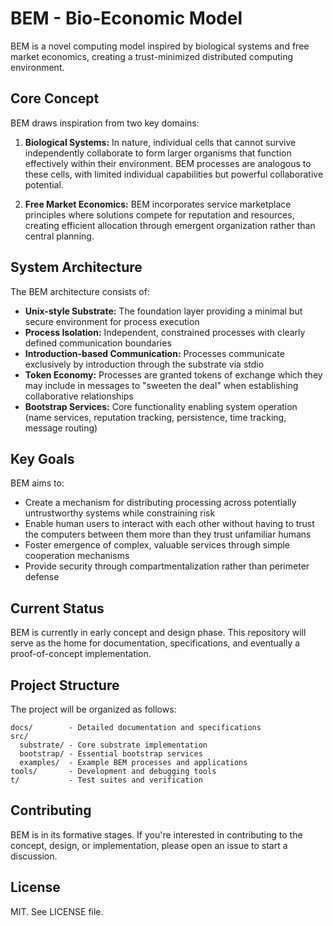 # BEM - Bio-Economic Model

BEM is a novel computing model inspired by biological systems and free market economics, creating a trust-minimized distributed computing environment.

## Core Concept

BEM draws inspiration from two key domains:

1. **Biological Systems:** In nature, individual cells that cannot survive independently collaborate to form larger organisms that function effectively within their environment. BEM processes are analogous to these cells, with limited individual capabilities but powerful collaborative potential.

2. **Free Market Economics:** BEM incorporates service marketplace principles where solutions compete for reputation and resources, creating efficient allocation through emergent organization rather than central planning.

## System Architecture

The BEM architecture consists of:

- **Unix-style Substrate:** The foundation layer providing a minimal but secure environment for process execution
- **Process Isolation:** Independent, constrained processes with clearly defined communication boundaries
- **Introduction-based Communication:** Processes communicate exclusively by introduction through the substrate via stdio
- **Token Economy:** Processes are granted tokens of exchange which they may include in messages to "sweeten the deal" when establishing collaborative relationships
- **Bootstrap Services:** Core functionality enabling system operation (name services, reputation tracking, persistence, time tracking, message routing)

## Key Goals

BEM aims to:

- Create a mechanism for distributing processing across potentially untrustworthy systems while constraining risk
- Enable human users to interact with each other without having to trust the computers between them more than they trust unfamiliar humans
- Foster emergence of complex, valuable services through simple cooperation mechanisms
- Provide security through compartmentalization rather than perimeter defense

## Current Status

BEM is currently in early concept and design phase. This repository will serve as the home for documentation, specifications, and eventually a proof-of-concept implementation.

## Project Structure

The project will be organized as follows:

```
docs/        - Detailed documentation and specifications
src/
  substrate/ - Core substrate implementation
  bootstrap/ - Essential bootstrap services
  examples/  - Example BEM processes and applications
tools/       - Development and debugging tools
t/           - Test suites and verification
```

## Contributing

BEM is in its formative stages. If you're interested in contributing to the concept, design, or implementation, please open an issue to start a discussion.

## License

MIT. See LICENSE file.
